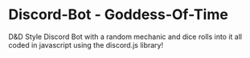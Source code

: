 # Discord-Bot - Goddess-Of-Time
D&amp;D Style Discord Bot with a random mechanic and dice rolls into it all coded in javascript using the discord.js library!
